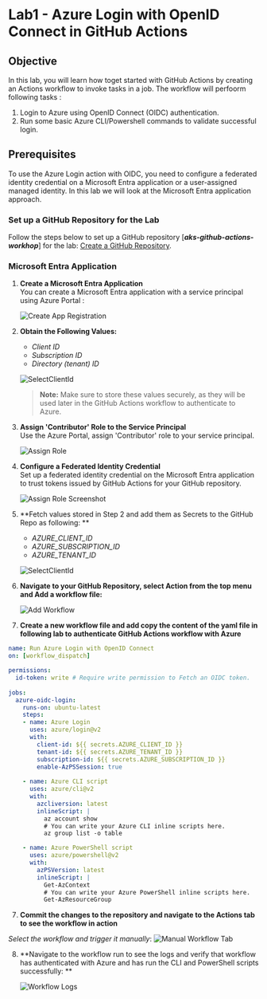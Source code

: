 # Lab1 - Azure Login with OpenID Connect in GitHub Actions

## Objective
In this lab, you will learn how toget started with GitHub Actions by creating an Actions workflow to invoke tasks in a job. The workflow will perfoorm following tasks :

1. Login to Azure using OpenID Connect (OIDC) authentication.
2. Run some basic Azure CLI/Powershell commands to validate successful login.


## Prerequisites

To use the Azure Login action with OIDC, you need to configure a federated identity credential on a Microsoft Entra application or a user-assigned managed identity. In this lab we will look at the Microsoft Entra application approach.

### Set up a GitHub Repository for the Lab
Follow the steps below to set up a GitHub repository [___aks-github-actions-workhop___] for the lab: [Create a GitHub Repository](https://docs.github.com/en/repositories/creating-and-managing-repositories/quickstart-for-repositories).


### Microsoft Entra Application

1. **Create a Microsoft Entra Application**  
   You can create a Microsoft Entra application with a service principal using Azure Portal : 

   ![Create App Registration](assets/create-app-registration.png)

2. **Obtain the Following Values:**
   - *Client ID*
   - *Subscription ID*
   - *Directory (tenant) ID*

   ![SelectClientId](assets/select-clientid-tenantId.png)

   > **Note:** Make sure to store these values securely, as they will be used later in the GitHub Actions workflow to authenticate to Azure.

3. **Assign 'Contributor' Role to the Service Principal**  
   Use the Azure Portal, assign 'Contributor' role to your service principal.

   ![Assign Role](assets/AddContributorRoleToSubscription.png)

4. **Configure a Federated Identity Credential**  
   Set up a federated identity credential on the Microsoft Entra application to trust tokens issued by GitHub Actions for your GitHub repository.

    ![Assign Role Screenshot](assets/federated%20credentials.png)

5. **Fetch values stored in Step 2 and add them as Secrets to the GitHub Repo as following: **
   - *AZURE_CLIENT_ID*
   - *AZURE_SUBSCRIPTION_ID*
   - *AZURE_TENANT_ID*


   ![SelectClientId](assets/GHActionsSecret.png)

6. **Navigate to your GitHub Repository, select Action from the top menu and Add a workflow file:**

    ![Add Workflow](assets/setupworkflow.png)

6. **Create a new workflow file and add copy the content of the yaml file in following lab to authenticate GitHub Actions workflow with Azure**

```yaml
name: Run Azure Login with OpenID Connect
on: [workflow_dispatch]

permissions:
  id-token: write # Require write permission to Fetch an OIDC token.
      
jobs: 
  azure-oidc-login:
    runs-on: ubuntu-latest
    steps:
    - name: Azure Login
      uses: azure/login@v2
      with:
        client-id: ${{ secrets.AZURE_CLIENT_ID }}
        tenant-id: ${{ secrets.AZURE_TENANT_ID }}
        subscription-id: ${{ secrets.AZURE_SUBSCRIPTION_ID }} 
        enable-AzPSSession: true
    
    - name: Azure CLI script
      uses: azure/cli@v2
      with:
        azcliversion: latest
        inlineScript: |
          az account show
          # You can write your Azure CLI inline scripts here.
          az group list -o table

    - name: Azure PowerShell script
      uses: azure/powershell@v2
      with:
        azPSVersion: latest
        inlineScript: |
          Get-AzContext  
          # You can write your Azure PowerShell inline scripts here.
          Get-AzResourceGroup
```


7. **Commit the changes to the repository and navigate to the Actions tab to see the workflow in action**

  _Select the workflow and trigger it manually_:
    ![Manual Workflow Tab](assets/manualworkflow%20trigger.png)


8. **Navigate to the workflow run to see the logs and verify that workflow has authenticated with Azure and has run the CLI and PowerShell scripts successfully: **

    ![Workflow Logs](assets/SuccessfulWorkflow.png)


